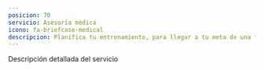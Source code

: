 ```yaml
---
posicion: 70
servicio: Asesoría médica
icono: fa-briefcase-medical
descripcion: Planifica tu entrenamiento, para llegar a tu meta de una forma agradable, segura y efectiva. En SoccerIntAgents creamos planes a medida en función de tu estado físico para evitarte sobrecargas y lesiones.
---
```

Descripción detallada del servicio

